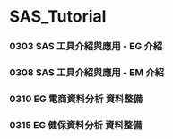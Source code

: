 # SAS_Tutorial
### 0303 SAS 工具介紹與應用 - EG 介紹
### 0308 SAS 工具介紹與應用 - EM 介紹
### 0310 EG 電商資料分析 資料整備
### 0315 EG 健保資料分析 資料整備
